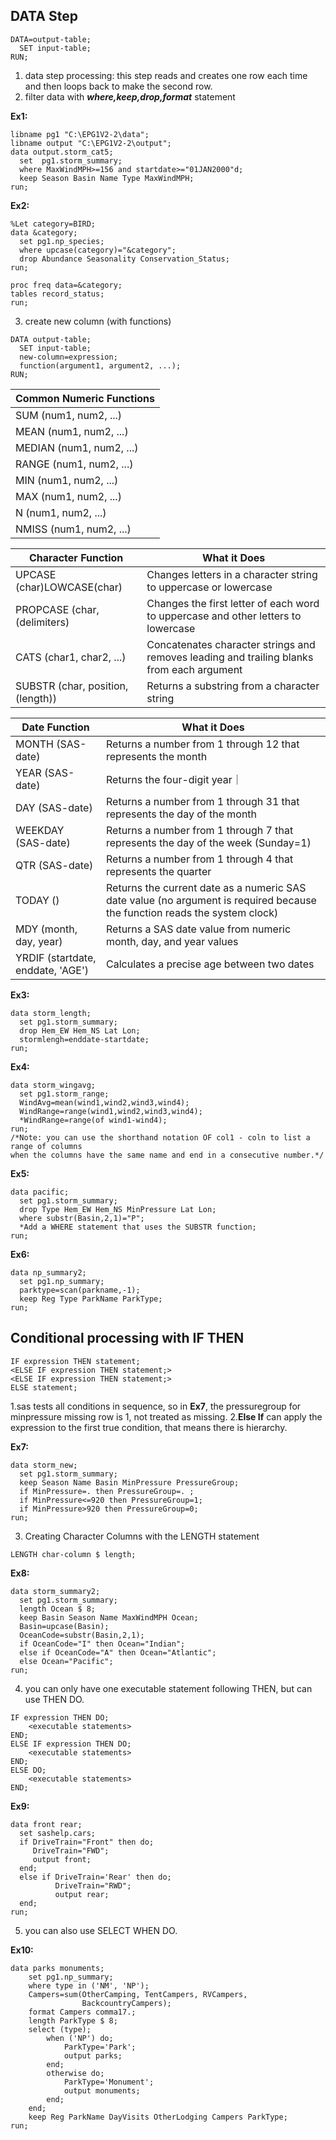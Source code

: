 ## DATA Step
```sas    
DATA=output-table;
  SET input-table;
RUN;
```
1. data step processing: this step reads and creates one row each time and then loops back to make the second row.
2. filter data with ***where,keep,drop,format*** statement

**Ex1:**
```sas
libname pg1 "C:\EPG1V2-2\data";
libname output "C:\EPG1V2-2\output";
data output.storm_cat5;
  set  pg1.storm_summary;
  where MaxWindMPH>=156 and startdate>="01JAN2000"d;
  keep Season Basin Name Type MaxWindMPH;
run; 
```
**Ex2:**
```sas
%Let category=BIRD;
data &category;
  set pg1.np_species;
  where upcase(category)="&category";
  drop Abundance Seasonality Conservation_Status;
run;

proc freq data=&category;
tables record_status;
run;
```
3. create new column (with functions)
```sas
DATA output-table;
  SET input-table;
  new-column=expression;
  function(argument1, argument2, ...);
RUN;
```
Common Numeric Functions|
------------------------|
SUM (num1, num2, ...)|
MEAN (num1, num2, ...)|
MEDIAN (num1, num2, ...)|
RANGE (num1, num2, ...)|
MIN (num1, num2, ...)|
MAX (num1, num2, ...)|
N (num1, num2, ...)|
NMISS (num1, num2, ...)|

Character Function|What it Does
------------------|------------
UPCASE (char)LOWCASE(char)|Changes letters in a character string to uppercase or lowercase
PROPCASE (char, (delimiters)|Changes the first letter of each word to uppercase and other letters to lowercase
CATS (char1, char2, ...)|Concatenates character strings and removes leading and trailing blanks from each argument
SUBSTR (char, position, (length))|Returns a substring from a character string


Date Function|What it Does
-------------|------------
MONTH (SAS-date)|Returns a number from 1 through 12 that represents the month
YEAR (SAS-date)|Returns the four-digit year｜
DAY (SAS-date)|Returns a number from 1 through 31 that represents the day of the month
WEEKDAY (SAS-date)|Returns a number from 1 through 7 that represents the day of the week (Sunday=1)
QTR (SAS-date)|Returns a number from 1 through 4 that represents the quarter
TODAY ()|Returns the current date as a numeric SAS date value (no argument is required because the function reads the system clock)
MDY (month, day, year)|Returns a SAS date value from numeric month, day, and year values
YRDIF (startdate, enddate, 'AGE')|Calculates a precise age between two dates
	

**Ex3:**
```sas
data storm_length;
  set pg1.storm_summary;
  drop Hem_EW Hem_NS Lat Lon;
  stormlengh=enddate-startdate;
run;
```
**Ex4:**
```sas
data storm_wingavg;
  set pg1.storm_range;
  WindAvg=mean(wind1,wind2,wind3,wind4);
  WindRange=range(wind1,wind2,wind3,wind4);
  *WindRange=range(of wind1-wind4);
run;  
/*Note: you can use the shorthand notation OF col1 - coln to list a range of columns 
when the columns have the same name and end in a consecutive number.*/
```
**Ex5:**
```sas	
data pacific;
  set pg1.storm_summary;
  drop Type Hem_EW Hem_NS MinPressure Lat Lon;
  where substr(Basin,2,1)="P";
  *Add a WHERE statement that uses the SUBSTR function;
run;
```
**Ex6:**
```sas
data np_summary2;
  set pg1.np_summary;
  parktype=scan(parkname,-1);
  keep Reg Type ParkName ParkType;
run;
```
## Conditional processing with IF THEN
```sas
IF expression THEN statement;
<ELSE IF expression THEN statement;>
<ELSE IF expression THEN statement;>
ELSE statement;
```
1.sas tests all conditions in sequence, so in **Ex7**, the pressuregroup for minpressure missing row is 1, not treated as missing.
2.**Else If** can apply the expression to the first true condition, that means there is hierarchy.

**Ex7:**
```sas
data storm_new;
  set pg1.storm_summary;
  keep Season Name Basin MinPressure PressureGroup;
  if MinPressure=. then PressureGroup=. ;
  if MinPressure<=920 then PressureGroup=1;
  if MinPressure>920 then PressureGroup=0;
run;
```
3. Creating Character Columns with the LENGTH statement
```sas
LENGTH char-column $ length;
```
**Ex8:**
```sas
data storm_summary2;
  set pg1.storm_summary;
  length Ocean $ 8;
  keep Basin Season Name MaxWindMPH Ocean;
  Basin=upcase(Basin);
  OceanCode=substr(Basin,2,1);
  if OceanCode="I" then Ocean="Indian";
  else if OceanCode="A" then Ocean="Atlantic";
  else Ocean="Pacific";
run;
```
4. you can only have one executable statement following THEN, but can use THEN DO.
```sas
IF expression THEN DO;
    <executable statements> 
END; 
ELSE IF expression THEN DO;
    <executable statements>
END;
ELSE DO;
    <executable statements>
END;
```
**Ex9:**
```sas
data front rear;
  set sashelp.cars;
  if DriveTrain="Front" then do;
     DriveTrain="FWD";
     output front;
  end;    
  else if DriveTrain='Rear' then do;
          DriveTrain="RWD";
          output rear;
  end;    
run;
```
5. you can also use SELECT WHEN DO.

**Ex10:**
```sas
data parks monuments;
    set pg1.np_summary;
    where type in ('NM', 'NP');
    Campers=sum(OtherCamping, TentCampers, RVCampers,
                BackcountryCampers);
    format Campers comma17.;
    length ParkType $ 8;
    select (type);
        when ('NP') do;
            ParkType='Park';
            output parks;
		end;
		otherwise do;
            ParkType='Monument';
            output monuments;
		end;
    end;
    keep Reg ParkName DayVisits OtherLodging Campers ParkType;
run;
```

